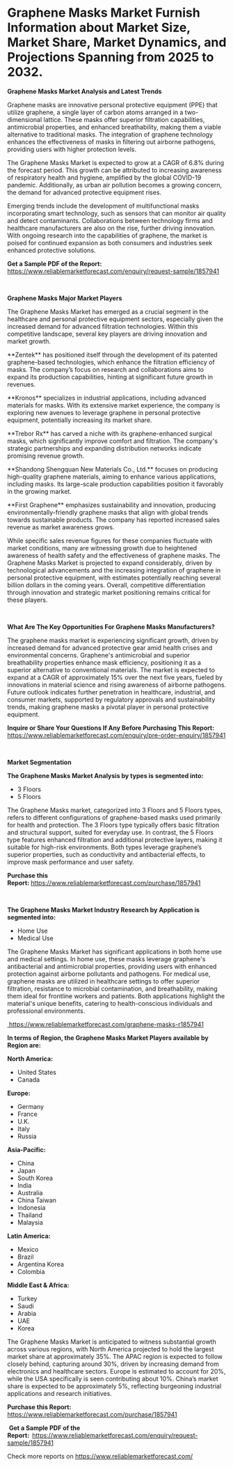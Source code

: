 <p><h1>Graphene Masks Market Furnish Information about Market Size, Market Share, Market Dynamics, and Projections Spanning from 2025 to 2032.</h1></p><p><strong>Graphene Masks Market Analysis and Latest Trends</strong></p>
<p><p>Graphene masks are innovative personal protective equipment (PPE) that utilize graphene, a single layer of carbon atoms arranged in a two-dimensional lattice. These masks offer superior filtration capabilities, antimicrobial properties, and enhanced breathability, making them a viable alternative to traditional masks. The integration of graphene technology enhances the effectiveness of masks in filtering out airborne pathogens, providing users with higher protection levels.</p><p>The Graphene Masks Market is expected to grow at a CAGR of 6.8% during the forecast period. This growth can be attributed to increasing awareness of respiratory health and hygiene, amplified by the global COVID-19 pandemic. Additionally, as urban air pollution becomes a growing concern, the demand for advanced protective equipment rises. </p><p>Emerging trends include the development of multifunctional masks incorporating smart technology, such as sensors that can monitor air quality and detect contaminants. Collaborations between technology firms and healthcare manufacturers are also on the rise, further driving innovation. With ongoing research into the capabilities of graphene, the market is poised for continued expansion as both consumers and industries seek enhanced protective solutions.</p></p>
<p><strong>Get a Sample PDF of the Report:&nbsp;</strong> <a href="https://www.reliablemarketforecast.com/enquiry/request-sample/1857941?utm_campaign=2736&utm_medium=2&utm_source=Github&utm_content=ia&utm_term=05042025&utm_id=graphene-masks">https://www.reliablemarketforecast.com/enquiry/request-sample/1857941</a></p>
<p>&nbsp;</p>
<p><strong>Graphene Masks Major Market Players</strong></p>
<p><p>The Graphene Masks Market has emerged as a crucial segment in the healthcare and personal protective equipment sectors, especially given the increased demand for advanced filtration technologies. Within this competitive landscape, several key players are driving innovation and market growth.</p><p>**Zentek** has positioned itself through the development of its patented graphene-based technologies, which enhance the filtration efficiency of masks. The company’s focus on research and collaborations aims to expand its production capabilities, hinting at significant future growth in revenues.</p><p>**Kronos** specializes in industrial applications, including advanced materials for masks. With its extensive market experience, the company is exploring new avenues to leverage graphene in personal protective equipment, potentially increasing its market share.</p><p>**Trebor Rx** has carved a niche with its graphene-enhanced surgical masks, which significantly improve comfort and filtration. The company's strategic partnerships and expanding distribution networks indicate promising revenue growth.</p><p>**Shandong Shengquan New Materials Co., Ltd.** focuses on producing high-quality graphene materials, aiming to enhance various applications, including masks. Its large-scale production capabilities position it favorably in the growing market.</p><p>**First Graphene** emphasizes sustainability and innovation, producing environmentally-friendly graphene masks that align with global trends towards sustainable products. The company has reported increased sales revenue as market awareness grows.</p><p>While specific sales revenue figures for these companies fluctuate with market conditions, many are witnessing growth due to heightened awareness of health safety and the effectiveness of graphene masks. The Graphene Masks Market is projected to expand considerably, driven by technological advancements and the increasing integration of graphene in personal protective equipment, with estimates potentially reaching several billion dollars in the coming years. Overall, competitive differentiation through innovation and strategic market positioning remains critical for these players.</p></p>
<p>&nbsp;</p>
<p><strong>What Are The Key Opportunities For Graphene Masks Manufacturers?</strong></p>
<p><p>The graphene masks market is experiencing significant growth, driven by increased demand for advanced protective gear amid health crises and environmental concerns. Graphene's antimicrobial and superior breathability properties enhance mask efficiency, positioning it as a superior alternative to conventional materials. The market is expected to expand at a CAGR of approximately 15% over the next five years, fueled by innovations in material science and rising awareness of airborne pathogens. Future outlook indicates further penetration in healthcare, industrial, and consumer markets, supported by regulatory approvals and sustainability trends, making graphene masks a pivotal player in personal protective equipment.</p></p>
<p><strong>Inquire or Share Your Questions If Any Before Purchasing This Report:</strong> <a href="https://www.reliablemarketforecast.com/enquiry/pre-order-enquiry/1857941?utm_campaign=2736&utm_medium=2&utm_source=Github&utm_content=ia&utm_term=05042025&utm_id=graphene-masks">https://www.reliablemarketforecast.com/enquiry/pre-order-enquiry/1857941</a></p>
<p>&nbsp;</p>
<p><strong>Market Segmentation</strong></p>
<p><strong>The Graphene Masks Market Analysis by types is segmented into:</strong></p>
<p><ul><li>3 Floors</li><li>5 Floors</li></ul></p>
<p><p>The Graphene Masks market, categorized into 3 Floors and 5 Floors types, refers to different configurations of graphene-based masks used primarily for health and protection. The 3 Floors type typically offers basic filtration and structural support, suited for everyday use. In contrast, the 5 Floors type features enhanced filtration and additional protective layers, making it suitable for high-risk environments. Both types leverage graphene’s superior properties, such as conductivity and antibacterial effects, to improve mask performance and user safety.</p></p>
<p><strong>Purchase this Report:&nbsp;</strong><a href="https://www.reliablemarketforecast.com/purchase/1857941?utm_campaign=2736&utm_medium=2&utm_source=Github&utm_content=ia&utm_term=05042025&utm_id=graphene-masks">https://www.reliablemarketforecast.com/purchase/1857941</a></p>
<p>&nbsp;</p>
<p><strong>The Graphene Masks Market Industry Research by Application is segmented into:</strong></p>
<p><ul><li>Home Use</li><li>Medical Use</li></ul></p>
<p><p>The Graphene Masks Market has significant applications in both home use and medical settings. In home use, these masks leverage graphene's antibacterial and antimicrobial properties, providing users with enhanced protection against airborne pollutants and pathogens. For medical use, graphene masks are utilized in healthcare settings to offer superior filtration, resistance to microbial contamination, and breathability, making them ideal for frontline workers and patients. Both applications highlight the material's unique benefits, catering to health-conscious individuals and professional environments.</p></p>
<p><a href="https://www.reliablemarketforecast.com/graphene-masks-r1857941?utm_campaign=2736&utm_medium=2&utm_source=Github&utm_content=ia&utm_term=05042025&utm_id=graphene-masks">&nbsp;https://www.reliablemarketforecast.com/graphene-masks-r1857941</a></p>
<p><strong>In terms of Region, the Graphene Masks Market Players available by Region are:</strong></p>
<p>
    <p> <strong> North America: </strong>
        <ul>
            <li>United States</li>
            <li>Canada</li>
        </ul>
        </p> 
    <p> <strong> Europe: </strong>
        <ul>
            <li>Germany</li>
            <li>France</li>
            <li>U.K.</li>
            <li>Italy</li>
            <li>Russia</li>
        </ul>
        </p> 
    <p> <strong> Asia-Pacific: </strong>
        <ul>
            <li>China</li>
            <li>Japan</li>
            <li>South Korea</li>
            <li>India</li>
            <li>Australia</li>
            <li>China Taiwan</li>
            <li>Indonesia</li>
            <li>Thailand</li>
            <li>Malaysia</li>
        </ul>
        </p> 
    <p> <strong> Latin America: </strong>
        <ul>
            <li>Mexico</li>
            <li>Brazil</li>
            <li>Argentina Korea</li>
            <li>Colombia</li>
        </ul>
        </p> 
    <p> <strong> Middle East & Africa: </strong>
        <ul>
            <li>Turkey</li>
            <li>Saudi</li>
            <li>Arabia</li>
            <li>UAE</li>
            <li>Korea</li>
        </ul>
    </p>
    </p>
<p><p>The Graphene Masks Market is anticipated to witness substantial growth across various regions, with North America projected to hold the largest market share at approximately 35%. The APAC region is expected to follow closely behind, capturing around 30%, driven by increasing demand from electronics and healthcare sectors. Europe is estimated to account for 20%, while the USA specifically is seen contributing about 10%. China’s market share is expected to be approximately 5%, reflecting burgeoning industrial applications and research initiatives.</p></p>
<p><strong>Purchase this Report: </strong><a href="https://www.reliablemarketforecast.com/purchase/1857941?utm_campaign=2736&utm_medium=2&utm_source=Github&utm_content=ia&utm_term=05042025&utm_id=graphene-masks">https://www.reliablemarketforecast.com/purchase/1857941</a></p>
<p>&nbsp;<strong>Get a Sample PDF of the Report:&nbsp;&nbsp;</strong><a href="https://www.reliablemarketforecast.com/enquiry/request-sample/1857941?utm_campaign=2736&utm_medium=2&utm_source=Github&utm_content=ia&utm_term=05042025&utm_id=graphene-masks">https://www.reliablemarketforecast.com/enquiry/request-sample/1857941</a></p>
<p><strong></strong></p>
<p>Check more reports on <a href="https://www.reliablemarketforecast.com/?utm_campaign=2736&utm_medium=2&utm_source=Github&utm_content=ia&utm_term=05042025&utm_id=graphene-masks">https://www.reliablemarketforecast.com/</a></p>